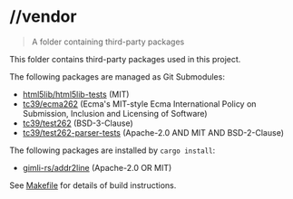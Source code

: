 # //vendor

> A folder containing third-party packages

This folder contains third-party packages used in this project.

The following packages are managed as Git Submodules:

* [html5lib/html5lib-tests](https://github.com/html5lib/html5lib-tests) (MIT)
* [tc39/ecma262](https://github.com/tc39/ecma262) (Ecma's MIT-style Ecma International Policy on
  Submission, Inclusion and Licensing of Software)
* [tc39/test262](https://github.com/tc39/test262) (BSD-3-Clause)
* [tc39/test262-parser-tests](https://github.com/tc39/test262-parser-tests) (Apache-2.0 AND MIT AND
  BSD-2-Clause)

The following packages are installed by `cargo install`:

* [gimli-rs/addr2line](https://github.com/gimli-rs/addr2line) (Apache-2.0 OR MIT)

See [Makefile](./Makefile) for details of build instructions.
